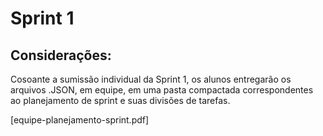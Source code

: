 # Sprint 1
## Considerações:
Cosoante a sumissão individual da Sprint 1, os alunos entregarão os arquivos .JSON, em equipe, em uma pasta compactada correspondentes ao planejamento de sprint e suas divisões de tarefas.

[equipe-planejamento-sprint.pdf]